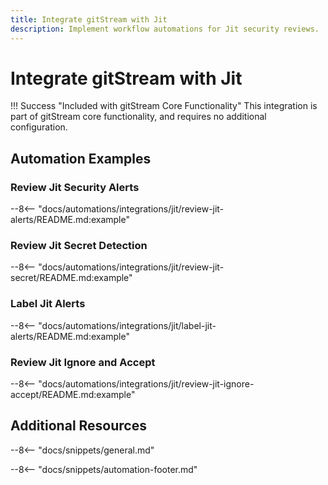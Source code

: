 ```yaml
---
title: Integrate gitStream with Jit
description: Implement workflow automations for Jit security reviews.
---
```

# Integrate gitStream with Jit

!!! Success "Included with gitStream Core Functionality"
    This integration is part of gitStream core functionality, and requires no additional configuration.

## Automation Examples

### Review Jit Security Alerts

--8<-- "docs/automations/integrations/jit/review-jit-alerts/README.md:example"

### Review Jit Secret Detection

--8<-- "docs/automations/integrations/jit/review-jit-secret/README.md:example"

### Label Jit Alerts

--8<-- "docs/automations/integrations/jit/label-jit-alerts/README.md:example"

### Review Jit Ignore and Accept

--8<-- "docs/automations/integrations/jit/review-jit-ignore-accept/README.md:example"

## Additional Resources

--8<-- "docs/snippets/general.md"

--8<-- "docs/snippets/automation-footer.md"